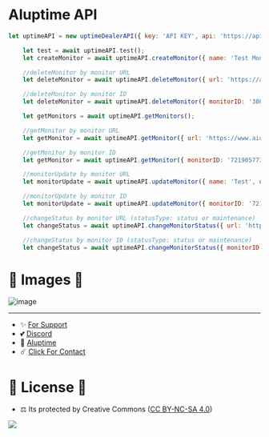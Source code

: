 # AIuptime API

```js
let uptimeAPI = new uptimeDealerAPI({ key: 'API KEY', api: 'https://api.aiuptime.net/v1' });

    let test = await uptimeAPI.test();
    let createMonitor = await uptimeAPI.createMonitor({ name: 'Test Monitor', url: 'https://www.aiuptime.net', description: 'This is a test monitor' });

    //deleteMonitor by monitor URL
    let deleteMonitor = await uptimeAPI.deleteMonitor({ url: 'https://aiuptime.net' }); 

    //deleteMonitor by monitor ID
    let deleteMonitor = await uptimeAPI.deleteMonitor({ monitorID: '3862852262479916500' });

    let getMonitors = await uptimeAPI.getMonitors();

    //getMonitor by monitor URL
    let getMonitor = await uptimeAPI.getMonitor({ url: 'https://www.aiuptime.net' });

    //getMonitor by monitor ID
    let getMonitor = await uptimeAPI.getMonitor({ monitorID: '7219057736083927000' });

    //monitorUpdate by monitor URL
    let monitorUpdate = await uptimeAPI.updateMonitor({ name: 'Test', url: 'https://www.aiuptime.net', description: 'This is a test monitor' });

    //monitorUpdate by monitor ID
    let monitorUpdate = await uptimeAPI.updateMonitor({ monitorID: '7219057736083927000', name: 'Test', description: 'This is a test monitor', url: 'https://www.aiuptime.net' });

    //changeStatus by monitor URL (statusType: status or maintenance)
    let changeStatus = await uptimeAPI.changeMonitorStatus({ url: 'https://www.aiuptime.net', status: true, statusType: 'status' });

    //changeStatus by monitor ID (statusType: status or maintenance)
    let changeStatus = await uptimeAPI.changeMonitorStatus({ monitorID: '7219057736083927000', status: false, statusType: 'maintenance' });
```
# 🎈 Images 🎈

![image](https://github.com/egehan0250/aiuptime-api/assets/79449566/31d6da13-f9d5-48a5-8005-7fc76ae7a355)

---
- ✨ [For Support](https://github.com/sponsors/egehan0250) <br>
- 💕 [Discord](https://aiuptime.net/discord)<br>
- 🏓 [AIuptime](https://aiuptime.net/)<br>
- ☄️ [Click For Contact](mailto:support@aiuptime.net)<br>

# 🎯 License 🎯
- ⚖️ Its protected by Creative Commons ([CC BY-NC-SA 4.0](https://creativecommons.org/licenses/by-nc-sa/4.0/))

<a href="https://creativecommons.org/licenses/by-nc-sa/4.0/" title="BYNCSA40"><img src="https://licensebuttons.net/l/by-nc-sa/4.0/88x31.png"></a>
